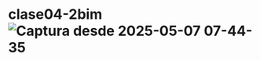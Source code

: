 # clase04-2bim![Captura desde 2025-05-07 07-44-35](https://github.com/user-attachments/assets/75d6710b-3859-42ea-a55e-98868597701d)
